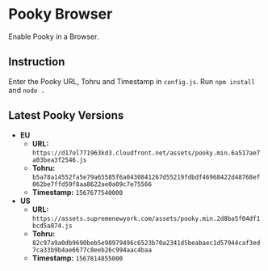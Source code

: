 # Pooky Browser
Enable Pooky in a Browser.

## Instruction
Enter the Pooky URL, Tohru and Timestamp in `config.js`. Run `npm install` and `node .`

## Latest Pooky Versions

* **EU**
  - **URL:** `https://d17ol771963kd3.cloudfront.net/assets/pooky.min.6a517ae7a03bea3f2546.js`
  - **Tohru:** `b5a78a14552fa5e79a65585f6a0430841267d55219fdbdf46968422d48768ef062be7ffd59f8aa8622ae0a09c7e75566`
  - **Timestamp:** `1567677540000`
* **US**
  - **URL:** `https://assets.supremenewyork.com/assets/pooky.min.2d8ba5f04df1bcd5a874.js`
  - **Tohru:** `82c97a9a0db9690beb5e98979496c6523b70a2341d5beabaec1d57944caf3ed7ca33b9b4ae6677c8eeb26c994aac4baa`
  - **Timestamp:** `1567814855000`